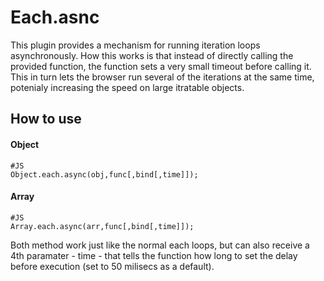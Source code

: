 Each.asnc
========
This plugin provides a mechanism for running iteration loops asynchronously. How this works is that instead of directly calling the provided function, the function sets a very small timeout before calling it. This in turn lets the browser run several of the iterations at the same time, potenialy increasing the speed on large itratable objects.


How to use
----------


#### Object
    
    #JS
    Object.each.async(obj,func[,bind[,time]]); 
    

#### Array

    #JS
    Array.each.async(arr,func[,bind[,time]]); 
    

Both method work just like the normal each loops, but can also receive a 4th paramater - time - that tells the function how long to set the delay before execution (set to 50 milisecs as a default).